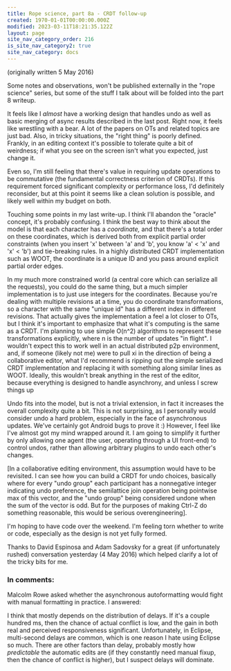 ```yaml
---
title: Rope science, part 8a - CRDT follow-up
created: 1970-01-01T00:00:00.000Z
modified: 2023-03-11T18:21:35.122Z
layout: page
site_nav_category_order: 216
is_site_nav_category2: true
site_nav_category: docs
---
```


(originally written 5 May 2016)

Some notes and observations, won't be published externally in the "rope science" series, but some of the stuff I talk about will be folded into the part 8 writeup.

It feels like I _almost_ have a working design that handles undo as well as basic merging of async results described in the last post. Right now, it feels like wrestling with a bear. A lot of the papers on OTs and related topics are just bad. Also, in tricky situations, the "right thing" is poorly defined. Frankly, in an editing context it's possible to tolerate quite a bit of weirdness; if what you see on the screen isn't what you expected, just change it.

Even so, I'm still feeling that there's value in requiring update operations to be commutative (the fundamental correctness criterion of CRDTs). If this requirement forced significant complexity or performance loss, I'd definitely reconsider, but at this point it seems like a clean solution is possible, and likely well within my budget on both.

Touching some points in my last write-up. I think I'll abandon the "oracle" concept, it's probably confusing. I think the best way to think about the model is that each character has a _coordinate,_ and that there's a total order on these coordinates, which is derived both from explicit partial order constraints (when you insert 'x' between 'a' and 'b', you know 'a' < 'x' and 'x' < 'b') and tie-breaking rules. In a highly distributed CRDT implementation such as WOOT, the coordinate is a unique ID and you pass around explicit partial order edges.

In my much more constrained world (a central core which can serialize all the requests), you could do the same thing, but a much simpler implementation is to just use integers for the coordinates. Because you're dealing with multiple revisions at a time, you do coordinate transformations, so a character with the same "unique id" has a different index in different revisions. That actually gives the implementation a feel a lot closer to OTs, but I think it's important to emphasize that what it's computing is the same as a CRDT. I'm planning to use simple O(n^2) algorithms to represent these transformations explicitly, where n is the number of updates "in flight". I wouldn't expect this to work well in an actual distributed p2p environment, and, if someone (likely not me) were to pull xi in the direction of being a collaborative editor, what I'd recommend is ripping out the simple serialized CRDT implementation and replacing it with something along similar lines as WOOT. Ideally, this wouldn't break anything in the rest of the editor, because everything is designed to handle asynchrony, and unless I screw things up

Undo fits into the model, but is not a trivial extension, in fact it increases the overall complexity quite a bit. This is not surprising, as I personally would consider undo a hard problem, especially in the face of asynchronous updates. We've certainly got Android bugs to prove it :) However, I feel like I've almost got my mind wrapped around it. I am going to simplify it further by only allowing one agent (the user, operating through a UI front-end) to control undos, rather than allowing arbitrary plugins to undo each other's changes.

[In a collaborative editing environment, this assumption would have to be revisited. I can see how you can build a CRDT for undo choices, basically where for every "undo group" each participant has a nonnegative integer indicating undo preference, the semilattice join operation being pointwise max of this vector, and the "undo group" being considered undone when the sum of the vector is odd. But for the purposes of making Ctrl-Z do something reasonable, this would be serious overengineering].

I'm hoping to have code over the weekend. I'm feeling torn whether to write or code, especially as the design is not yet fully formed.

Thanks to David Espinosa and Adam Sadovsky for a great (if unfortunately rushed) conversation yesterday (4 May 2016) which helped clarify a lot of the tricky bits for me.﻿

### In comments:

Malcolm Rowe asked whether the asynchronous autoformatting would fight with manual formatting in practice. I answered:

I think that mostly depends on the distribution of delays. If it's a couple hundred ms, then the chance of actual conflict is low, and the gain in both real and perceived responsiveness significant. Unfortunately, in Eclipse, multi-second delays are common, which is one reason I hate using Eclipse so much. There are other factors than delay, probably mostly how _predictable_ the automatic edits are (if they constantly need manual fixup, then the chance of conflict is higher), but I suspect delays will dominate.
